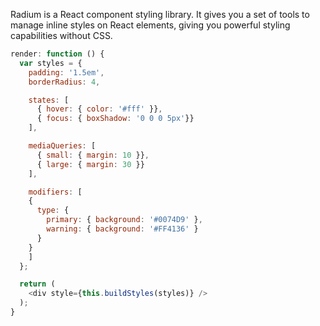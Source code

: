 Radium is a React component styling library. It gives you a set of tools
to manage inline styles on React elements, giving you powerful styling
capabilities without CSS.

```js
render: function () {
  var styles = {
    padding: '1.5em',
    borderRadius: 4,

    states: [
      { hover: { color: '#fff' }},
      { focus: { boxShadow: '0 0 0 5px'}}
    ],

    mediaQueries: [
      { small: { margin: 10 }},
      { large: { margin: 30 }}
    ],

    modifiers: [
    {
      type: {
        primary: { background: '#0074D9' },
        warning: { background: '#FF4136' }
      }
    }
    ]
  };

  return (
    <div style={this.buildStyles(styles)} />
  );
}
```
